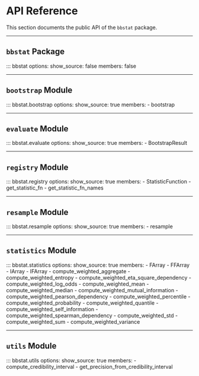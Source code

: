 # API Reference

This section documents the public API of the `bbstat` package.

---

## `bbstat` Package

::: bbstat
    options:
      show_source: false
      members: false

---

## `bootstrap` Module

::: bbstat.bootstrap
    options:
      show_source: true
      members:
        - bootstrap

---

## `evaluate` Module

::: bbstat.evaluate
    options:
      show_source: true
      members:
        - BootstrapResult

---

## `registry` Module

::: bbstat.registry
    options:
      show_source: true
      members:
        - StatisticFunction
        - get_statistic_fn
        - get_statistic_fn_names

---

## `resample` Module

::: bbstat.resample
    options:
      show_source: true
      members:
        - resample

---

## `statistics` Module

::: bbstat.statistics
    options:
      show_source: true
      members:
        - FArray
        - FFArray
        - IArray
        - IFArray
        - compute_weighted_aggregate
        - compute_weighted_entropy
        - compute_weighted_eta_square_dependency
        - compute_weighted_log_odds
        - compute_weighted_mean
        - compute_weighted_median
        - compute_weighted_mutual_information
        - compute_weighted_pearson_dependency
        - compute_weighted_percentile
        - compute_weighted_probability
        - compute_weighted_quantile
        - compute_weighted_self_information
        - compute_weighted_spearman_dependency
        - compute_weighted_std
        - compute_weighted_sum
        - compute_weighted_variance

---

## `utils` Module

::: bbstat.utils
    options:
      show_source: true
      members:
        - compute_credibility_interval
        - get_precision_from_credibility_interval
